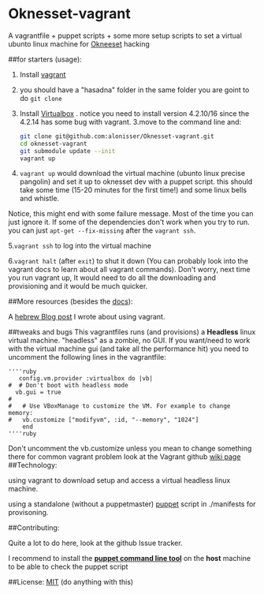 Oknesset-vagrant
================

A vagrantfile + puppet scripts + some more setup scripts to set a virtual ubunto linux machine for [Okneeset](https://github.com/hasadna/Open-Knesset) hacking


##for starters (usage):

1. Install [vagrant](http://www.vagrantup.com/)
2. you should have a "hasadna" folder in the same folder you are goint to do ```git clone```
3. Install [Virtualbox](https://www.virtualbox.org/wiki/Download_Old_Builds_4_2) . notice you need to install version 4.2.10/16 since the 4.2.14 has some bug with vagrant. 
3.move to the command line and:


    ```bash
    git clone git@github.com:alonisser/Oknesset-vagrant.git  
    cd oknesset-vagrant  
    git submodule update --init  
    vagrant up
    ```

4. ```vagrant up``` would download the virtual machine (ubunto linux precise pangolin) and set it up to oknesset dev with a puppet script. this should take some time (15-20 minutes for the first time!) and some linux bells and whistle.

Notice, this might end with some failure message. Most of the time you can just ignore it. If some of the dependencies don't work when you try to run. you can just ```apt-get --fix-missing``` after the ```vagrant ssh```.

5.```vagrant ssh``` to log into the virtual machine

6.```vagrant halt``` (after ```exit```) to shut it down (You can probably look into the vagrant docs to learn about all vagrant commands). Don't worry, next time you run vagrant up, It would need to do all the downloading and provisioning and it would be much quicker.



##More resources (besides the [docs](http://docs.vagrantup.com/v2/)):

A [hebrew Blog post](http://4p-tech.co.il/blog/?p=1741) I wrote about using vagrant.

##tweaks and bugs
This vagrantfiles runs (and provisions) a **Headless** linux virtual machine. "headless" as a zombie, no GUI. If you want/need to work with the virtual machine gui (and take all the performance hit) you need to uncomment the following lines in the vagrantfile:

    ''''ruby
       config.vm.provider :virtualbox do |vb|
    #  # Don't boot with headless mode
      vb.gui = true
    #
    #   # Use VBoxManage to customize the VM. For example to change memory:
    #   vb.customize ["modifyvm", :id, "--memory", "1024"]
    	end
    ''''ruby
Don't uncomment the vb.customize unless you mean to change something there
for common vagrant problem look at the Vagrant github [wiki page](https://github.com/mitchellh/vagrant/wiki/%60vagrant-up%60-hangs-at-%22Waiting-for-VM-to-boot.-This-can-take-a-few-minutes%22)
##Technology:

using vagrant to download setup and access a virtual headless linux machine.  

using a standalone (without a puppetmaster) [puppet](https://puppetlabs.com/) script in ./manifests for provisoning.

##Contributing:

Quite a lot to do here, look at the github Issue tracker.

I recommend to install the **[puppet command line tool](http://docs.puppetlabs.com/guides/installation.html)** on the **host** machine to be able to check the puppet script

##License:
[MIT](http://opensource.org/licenses/MIT) (do anything with this)
